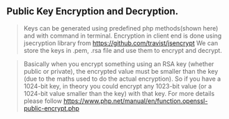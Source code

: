 ## Public Key Encryption and Decryption.
> Keys can be generated using predefined php methods(shown here) and with command in terminal.
> Encryption in client end is done using jsecryption library from https://github.com/travist/jsencrypt
> We can store the keys in .pem, .rsa file and use them to encrypt and decrypt.

> Basically when you encrypt something using an RSA key (whether public or private), the encrypted value must be smaller than the key (due to the maths used to do the actual encryption). So if you have a 1024-bit key, in theory you could encrypt any 1023-bit value (or a 1024-bit value smaller than the key) with that key. For more details please follow https://www.php.net/manual/en/function.openssl-public-encrypt.php